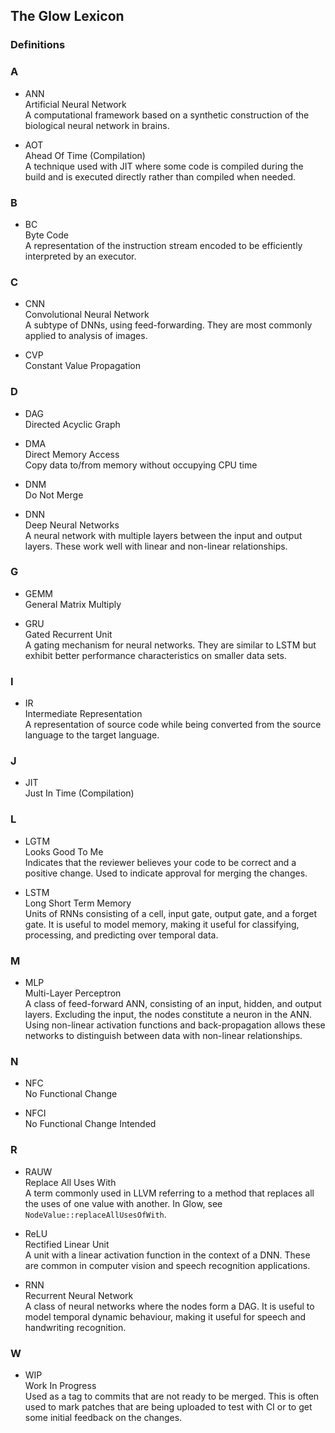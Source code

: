 ## The Glow Lexicon

### Definitions

### A

* ANN  
  Artificial Neural Network  
  A computational framework based on a synthetic construction of the
  biological neural network in brains.

* AOT  
  Ahead Of Time (Compilation)  
  A technique used with JIT where some code is compiled during the build and
  is executed directly rather than compiled when needed.

### B

* BC  
  Byte Code  
  A representation of the instruction stream encoded to be efficiently
  interpreted by an executor.

### C

* CNN  
  Convolutional Neural Network  
  A subtype of DNNs, using feed-forwarding.  They are most commonly applied to
  analysis of images.

* CVP  
  Constant Value Propagation  

### D

* DAG  
  Directed Acyclic Graph  

* DMA  
  Direct Memory Access  
  Copy data to/from memory without occupying CPU time

* DNM  
  Do Not Merge  

* DNN  
  Deep Neural Networks  
  A neural network with multiple layers between the input and output layers.
  These work well with linear and non-linear relationships.

### G

* GEMM  
  General Matrix Multiply  

* GRU  
  Gated Recurrent Unit  
  A gating mechanism for neural networks.  They are similar to LSTM but exhibit
  better performance characteristics on smaller data sets.

### I

* IR  
  Intermediate Representation  
  A representation of source code while being converted from the source language
  to the target language.

### J

* JIT  
  Just In Time (Compilation)  

### L

* LGTM  
  Looks Good To Me  
  Indicates that the reviewer believes your code to be correct and a positive
  change.  Used to indicate approval for merging the changes.

* LSTM  
  Long Short Term Memory  
  Units of RNNs consisting of a cell, input gate, output gate, and a forget
  gate.  It is useful to model memory, making it useful for classifying,
  processing, and predicting over temporal data.

### M

* MLP  
  Multi-Layer Perceptron  
  A class of feed-forward ANN, consisting of an input, hidden, and output
  layers.  Excluding the input, the nodes constitute a neuron in the ANN.  Using
  non-linear activation functions and back-propagation allows these networks to
  distinguish between data with non-linear relationships.

### N

* NFC  
  No Functional Change  

* NFCI  
   No Functional Change Intended  

### R

* RAUW  
  Replace All Uses With  
  A term commonly used in LLVM referring to a method that replaces all the uses
  of one value with another.  In Glow, see `NodeValue::replaceAllUsesOfWith`.

* ReLU  
  Rectified Linear Unit  
  A unit with a linear activation function in the context of a DNN.  These are
  common in computer vision and speech recognition applications.

* RNN  
  Recurrent Neural Network  
  A class of neural networks where the nodes form a DAG.  It is useful to model
  temporal dynamic behaviour, making it useful for speech and handwriting
  recognition.

### W

* WIP  
  Work In Progress  
  Used as a tag to commits that are not ready to be merged.  This is often used
  to mark patches that are being uploaded to test with CI or to get some initial
  feedback on the changes.

